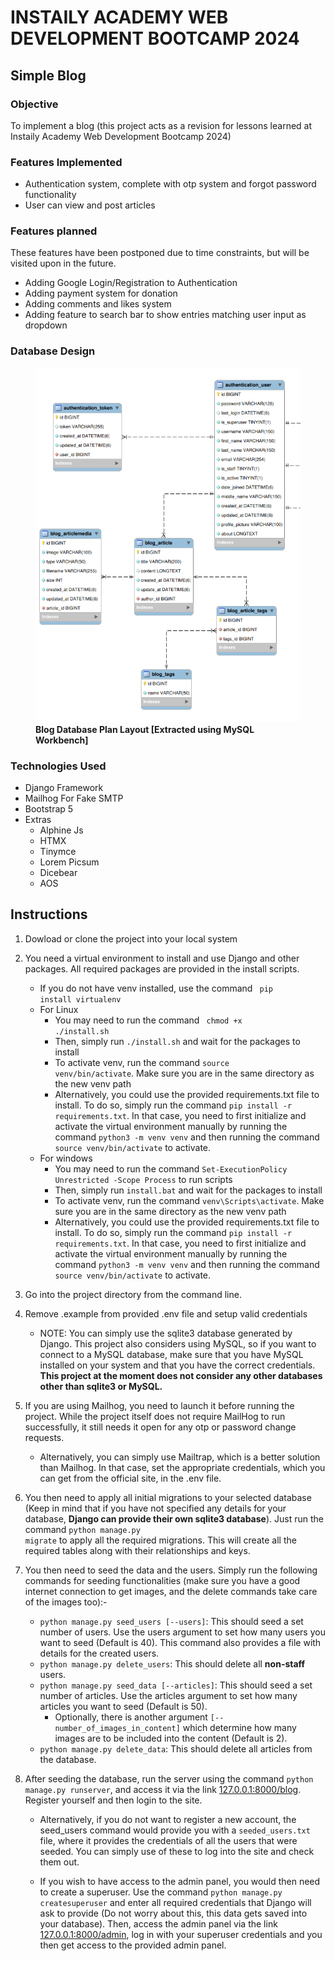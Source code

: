 # INSTAILY ACADEMY WEB DEVELOPMENT BOOTCAMP 2024
## Simple Blog

### Objective

To implement a blog (this project acts as a revision for lessons learned at Instaily Academy Web Development Bootcamp 2024) 

### Features Implemented

- Authentication system, complete with otp system and forgot password functionality
- User can view and post articles

### Features planned

These features have been postponed due to time constraints, but will be visited upon in the future.

- Adding Google Login/Registration to Authentication
- Adding payment system for donation
- Adding comments and likes system
- Adding feature to search bar to show entries matching user input as dropdown

### Database Design

<figure>
    <img src = "_doc_pics/database.png" alt = "Blog Database Plan Layout">
    <figcaption><b>Blog Database Plan Layout [Extracted using MySQL Workbench]</b></figcaption>
</figure>

### Technologies Used

- Django Framework
- Mailhog For Fake SMTP
- Bootstrap 5
- Extras
    - Alphine Js
    - HTMX
    - Tinymce
    - Lorem Picsum
    - Dicebear
    - AOS

## Instructions

1. Dowload or clone the project into your local system
2. You need a virtual environment to install and use Django and other packages. All required packages are provided in the install scripts.
    - If you do not have venv installed, use the command <code> pip install virtualenv </code> 
    - For Linux
        - You may need to run the command <code> chmod +x ./install.sh</code>
        - Then, simply run <code>./install.sh</code> and wait for the packages to install
        - To activate venv, run the command <code>source venv/bin/activate</code>. Make sure you are in the same directory as the new venv path
        - Alternatively, you could use the provided requirements.txt file to install. To do so, simply run the command <code>pip install -r requirements.txt</code>. In that case, you need to first initialize and activate the virtual environment manually by running the command <code>python3 -m venv venv</code> and then running the command <code>source venv/bin/activate</code> to activate.
    - For windows
        - You may need to run the command <code>Set-ExecutionPolicy Unrestricted -Scope Process</code> to run scripts
        - Then, simply run <code>install.bat</code> and wait for the packages to install
        - To activate venv, run the command <code>venv\Scripts\activate</code>. Make sure you are in the same directory as the new venv path
        - Alternatively, you could use the provided requirements.txt file to install. To do so, simply run the command <code>pip install -r requirements.txt</code>. In that case, you need to first initialize and activate the virtual environment manually by running the command <code>python3 -m venv venv</code> and then running the command <code>source venv/bin/activate</code> to activate.
3. Go into the project directory from the command line.
4. Remove .example from provided .env file and setup valid credentials
    - NOTE: You can simply use the sqlite3 database generated by Django. This project also considers using MySQL, so if you want to connect to a MySQL database, make sure that you have MySQL installed on your system and that you have the correct credentials. <strong>This project at the moment does not consider any other databases other than sqlite3 or MySQL.</strong>       
5. If you are using Mailhog, you need to launch it before running the project. While the project itself does not require MailHog to run successfully, it still needs it open for any otp or password change requests.
    - Alternatively, you can simply use Mailtrap, which is a better solution than Mailhog. In that case, set the appropriate credentials, which you can get from the official site, in the .env file. 
6. You then need to apply all initial migrations to your selected database (Keep in mind that if you have not specified any details for your database, <strong>Django can provide their own sqlite3 database</strong>). Just run the command <code>python manage.py migrate</code> to apply all the required migrations. This will create all the required tables along with their relationships and keys.
7. You then need to seed the data and the users. Simply run the following commands for seeding functionalities (make sure you have a good internet connection to get images, and the delete commands take care of the images too):-
    - <code>python manage.py seed_users [--users]</code>: This should seed a set number of users. Use the users argument to set how many users you want to seed (Default is 40). This command also provides a file with details for the created users.
    - <code>python manage.py delete_users</code>: This should delete all <strong>non-staff</strong> users.
    - <code>python manage.py seed_data [--articles]</code>: This should seed a set number of articles. Use the articles argument to set how many articles you want to seed (Default is 50).
        - Optionally, there is another argument <code>[--number_of_images_in_content]</code> which determine how many images are to be included into the content (Default is 2).
    - <code>python manage.py delete_data</code>: This should delete all articles from the database.

8. After seeding the database, run the server using the command <code>python manage.py runserver</code>, and access it via the link [127.0.0.1:8000/blog](127.0.0.1:8000/blog). Register yourself and then login to the site.
    - Alternatively, if you do not want to register a new account, the seed_users command would provide you with a <code>seeded_users.txt</code> file, where it provides the credentials of all the users that were seeded. You can simply use of these to log into the site and check them out. 

    - If you wish to have access to the admin panel, you would then need to create a superuser. Use the command <code>python manage.py createsuperuser</code> and enter all required credentials that Django will ask to provide (Do not worry about this, this data gets saved into your database). Then, access the admin panel via the link [127.0.0.1:8000/admin](127.0.0.1:8000/admin), log in with your superuser credentials and you then get access to the provided admin panel.